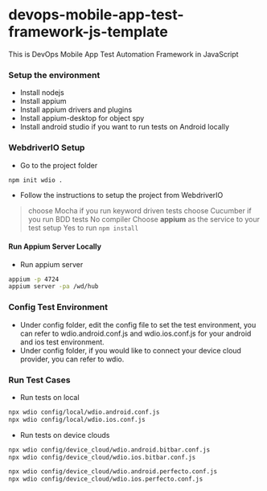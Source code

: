 # devops-mobile-app-test-framework-js-template
This is DevOps Mobile App Test Automation Framework in JavaScript

### Setup the environment
- Install nodejs
- Install appium
- Install appium drivers and plugins
- Install appium-desktop for object spy
- Install android studio if you want to run tests on Android locally

### WebdriverIO Setup
- Go to the project folder
```sh
npm init wdio .
```
- Follow the instructions to setup the project from WebdriverIO
> choose Mocha if you run keyword driven tests
> choose Cucumber if you run BDD tests
> No compiler
> Choose **appium** as the service to your test setup
> Yes to run `npm install`

#### Run Appium Server Locally
- Run appium server
```sh
appium -p 4724
appium server -pa /wd/hub
```

### Config Test Environment
 - Under config folder, edit the config file to set the test environment, you can refer to wdio.android.conf.js and wdio.ios.conf.js for your android and ios test environment.
 - Under config folder, if you would like to connect your device cloud provider, you can refer to wdio.



### Run Test Cases

- Run tests on local
```sh
npx wdio config/local/wdio.android.conf.js
npx wdio config/local/wdio.ios.conf.js
```

- Run tests on device clouds
```sh 
npx wdio config/device_cloud/wdio.android.bitbar.conf.js 
npx wdio config/device_cloud/wdio.ios.bitbar.conf.js 

npx wdio config/device_cloud/wdio.android.perfecto.conf.js 
npx wdio config/device_cloud/wdio.ios.perfecto.conf.js 
```
